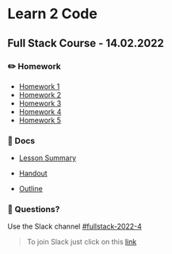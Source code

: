 # Learn 2 Code
## Full Stack Course - 14.02.2022
### ✏️ Homework

- [Homework 1](https://github.com/hamburgcodingschool/fullstack-2022-04_learn2code/blob/master/homework/homework_1.md)
- [Homework 2](https://github.com/hamburgcodingschool/fullstack-2022-04_learn2code/blob/master/homework/homework_2.md)
- [Homework 3](https://github.com/hamburgcodingschool/fullstack-2022-04_learn2code/blob/master/homework/homework_3.md)
- [Homework 4](https://github.com/hamburgcodingschool/fullstack-2022-04_learn2code/blob/master/homework/homework_4.md)
- [Homework 5](https://github.com/hamburgcodingschool/fullstack-2022-04_learn2code/blob/master/homework/homework_5.md)

### 📄 Docs

- [Lesson Summary](https://...)

- [Handout](https://github.com/hamburgcodingschool/fullstack-2022-04_learn2code/blob/master/docs/Handout%20-%20Learn%20to%20Code.pdf)

- [Outline](https://github.com/hamburgcodingschool/fullstack-2022-04_learn2code/blob/master/docs/Outline%20-%20Learn%20to%20Code.pdf)


### 🤔 Questions?

Use the Slack channel [#fullstack-2022-4](https://hamburgcodingschool.slack.com/archives/C043FL8DQ6Q)

> To join Slack just click on this [link](https://hamburgcodingschool.slack.com/join/shared_invite/enQtMjczNDI3OTE4NzIwLTE2ZmNkNDk5YTg3MDFlOTY2ZmU2YzU5YTU4MTNhNDg4MTRhNTMwYzFiNTdlOTdhYzllYzg5YmVkYzljNWExY2U#/)
